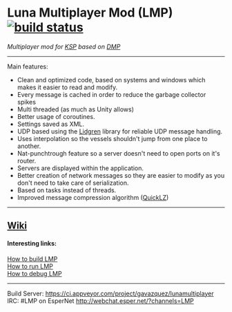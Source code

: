 # Luna Multiplayer Mod (LMP)  <a href="https://ci.appveyor.com/project/gavazquez/lunamultiplayer"><img src="https://ci.appveyor.com/api/projects/status/mf00yf1j560lfm8f?svg=true" alt="build status"></a>

*Multiplayer mod for [KSP](https://kerbalspaceprogram.com) based on [DMP](https://github.com/godarklight/DarkMultiPlayer)*  

---

Main features:
- Clean and optimized code, based on systems and windows which makes it easier to read and modify.
- Every message is cached in order to reduce the garbage collector spikes
- Multi threaded (as much as Unity allows)
- Better usage of coroutines.
- Settings saved as XML.
- UDP based using the [Lidgren](https://github.com/lidgren/lidgren-network-gen3) library for reliable UDP message handling.
- Uses interpolation so the vessels shouldn't jump from one place to another.
- Nat-punchtrough feature so a server doesn't need to open ports on it's router.
- Servers are displayed within the application.
- Better creation of network messages so they are easier to modify as you don't need to take care of serialization.
- Based on tasks instead of threads.
- Improved message compression algorithm ([QuickLZ](http://www.quicklz.com))

---
## [Wiki](https://github.com/gavazquez/LunaMultiPlayer/wiki)

#### Interesting  links:

[How to build LMP](https://github.com/gavazquez/LunaMultiPlayer/wiki/How-to-compile-LMP)  
[How to run LMP](https://github.com/gavazquez/LunaMultiPlayer/wiki/How-to-run-LMP)  
[How to debug LMP](https://github.com/gavazquez/LunaMultiPlayer/wiki/Debugging-in-Visual-studio)  

---

Build Server: https://ci.appveyor.com/project/gavazquez/lunamultiplayer  
IRC: #LMP on EsperNet http://webchat.esper.net/?channels=LMP
